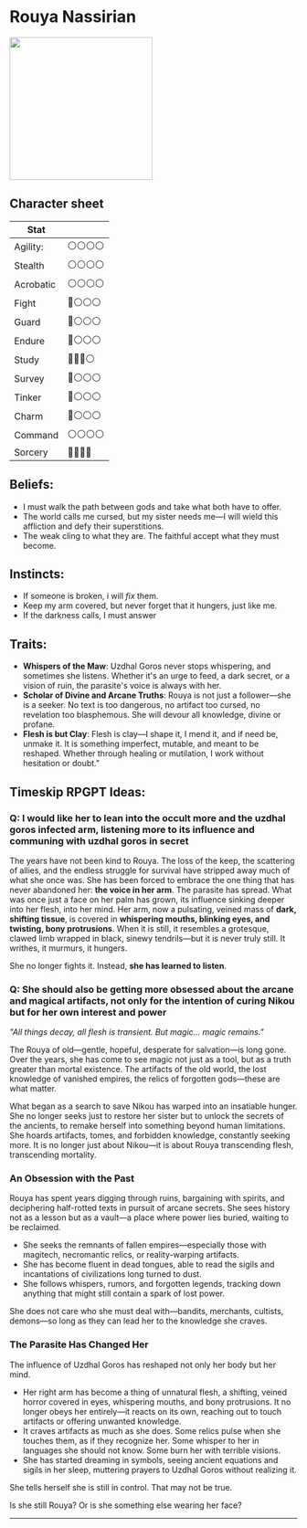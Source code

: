 # Rouya Nassirian

<image src="https://user-images.githubusercontent.com/732505/228374641-307e6313-cad7-4332-9a46-75708278c7a7.png" width="250" />

## Character sheet

| Stat      |              |
| --------- | ------------ |
| Agility:  | ⚪️⚪️⚪️⚪️ |
| Stealth   | ⚪️⚪️⚪️⚪️ |
| Acrobatic | ⚪️⚪️⚪️⚪️ |
| Fight     | 🔴⚪️⚪️⚪️  |
| Guard     | 🔴⚪️⚪️⚪️  |
| Endure    | 🔴⚪️⚪️⚪️  |
| Study     | 🔴🔴🔴⚪️    |
| Survey    | 🔴⚪️⚪️⚪️  |
| Tinker    | 🔴⚪️⚪️⚪️  |
| Charm     | 🔴⚪️⚪️⚪️  |
| Command   | ⚪️⚪️⚪️⚪️ |
| Sorcery   | 🔴🔴🔴🔴     |

## Beliefs:

- I must walk the path between gods and take what both have to offer.
- The world calls me cursed, but my sister needs me—I will wield this affliction and defy their superstitions.
- The weak cling to what they are. The faithful accept what they must become.

## Instincts:

- If someone is broken, i will _fix_ them.
- Keep my arm covered, but never forget that it hungers, just like me.
- If the darkness calls, I must answer

## Traits:

- **Whispers of the Maw**: Uzdhal Goros never stops whispering, and sometimes she listens. Whether it's an urge to feed, a dark secret, or a vision of ruin, the parasite's voice is always with her.
- **Scholar of Divine and Arcane Truths**: Rouya is not just a follower—she is a seeker. No text is too dangerous, no artifact too cursed, no revelation too blasphemous. She will devour all knowledge, divine or profane.
- **Flesh is but Clay**: Flesh is clay—I shape it, I mend it, and if need be, unmake it. It is something imperfect, mutable, and meant to be reshaped. Whether through healing or mutilation, I work without hesitation or doubt.”

## Timeskip RPGPT Ideas:

### Q: I would like her to lean into the occult more and the uzdhal goros infected arm, listening more to its influence and communing with uzdhal goros in secret

The years have not been kind to Rouya. The loss of the keep, the scattering of allies, and the endless struggle for survival have stripped away much of what she once was. She has been forced to embrace the one thing that has never abandoned her: **the voice in her arm**.
The parasite has spread. What was once just a face on her palm has grown, its influence sinking deeper into her flesh, into her mind. Her arm, now a pulsating, veined mass of **dark, shifting tissue**, is covered in **whispering mouths, blinking eyes, and twisting, bony protrusions**. When it is still, it resembles a grotesque, clawed limb wrapped in black, sinewy tendrils—but it is never truly still. It writhes, it murmurs, it hungers.

She no longer fights it. Instead, **she has learned to listen**.

### Q: She should also be getting more obsessed about the arcane and magical artifacts, not only for the intention of curing Nikou but for her own interest and power

_"All things decay, all flesh is transient. But magic... magic remains."_

The Rouya of old—gentle, hopeful, desperate for salvation—is long gone. Over the years, she has come to see magic not just as a tool, but as a truth greater than mortal existence. The artifacts of the old world, the lost knowledge of vanished empires, the relics of forgotten gods—these are what matter.

What began as a search to save Nikou has warped into an insatiable hunger. She no longer seeks just to restore her sister but to unlock the secrets of the ancients, to remake herself into something beyond human limitations.
She hoards artifacts, tomes, and forbidden knowledge, constantly seeking more. It is no longer just about Nikou—it is about Rouya transcending flesh, transcending mortality.

### An Obsession with the Past

Rouya has spent years digging through ruins, bargaining with spirits, and deciphering half-rotted texts in pursuit of arcane secrets. She sees history not as a lesson but as a vault—a place where power lies buried, waiting to be reclaimed.

- She seeks the remnants of fallen empires—especially those with magitech, necromantic relics, or reality-warping artifacts.
- She has become fluent in dead tongues, able to read the sigils and incantations of civilizations long turned to dust.
- She follows whispers, rumors, and forgotten legends, tracking down anything that might still contain a spark of lost power.

She does not care who she must deal with—bandits, merchants, cultists, demons—so long as they can lead her to the knowledge she craves.

### The Parasite Has Changed Her

The influence of Uzdhal Goros has reshaped not only her body but her mind.

- Her right arm has become a thing of unnatural flesh, a shifting, veined horror covered in eyes, whispering mouths, and bony protrusions. It no longer obeys her entirely—it reacts on its own, reaching out to touch artifacts or offering unwanted knowledge.
- It craves artifacts as much as she does. Some relics pulse when she touches them, as if they recognize her. Some whisper to her in languages she should not know. Some burn her with terrible visions.
- She has started dreaming in symbols, seeing ancient equations and sigils in her sleep, muttering prayers to Uzdhal Goros without realizing it.

She tells herself she is still in control. That may not be true.

Is she still Rouya? Or is she something else wearing her face?

---
